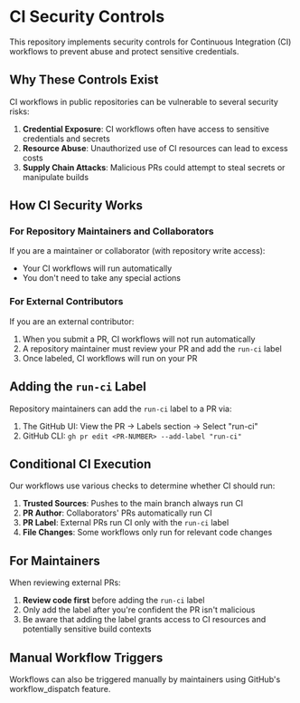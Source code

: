 # CI Security Controls

This repository implements security controls for Continuous Integration (CI) workflows to prevent abuse and protect sensitive credentials.

## Why These Controls Exist

CI workflows in public repositories can be vulnerable to several security risks:

1. **Credential Exposure**: CI workflows often have access to sensitive credentials and secrets
2. **Resource Abuse**: Unauthorized use of CI resources can lead to excess costs
3. **Supply Chain Attacks**: Malicious PRs could attempt to steal secrets or manipulate builds

## How CI Security Works

### For Repository Maintainers and Collaborators

If you are a maintainer or collaborator (with repository write access):

- Your CI workflows will run automatically
- You don't need to take any special actions

### For External Contributors

If you are an external contributor:

1. When you submit a PR, CI workflows will not run automatically
2. A repository maintainer must review your PR and add the `run-ci` label
3. Once labeled, CI workflows will run on your PR

## Adding the `run-ci` Label

Repository maintainers can add the `run-ci` label to a PR via:

1. The GitHub UI: View the PR → Labels section → Select "run-ci"
2. GitHub CLI: `gh pr edit <PR-NUMBER> --add-label "run-ci"`

## Conditional CI Execution

Our workflows use various checks to determine whether CI should run:

1. **Trusted Sources**: Pushes to the main branch always run CI
2. **PR Author**: Collaborators' PRs automatically run CI
3. **PR Label**: External PRs run CI only with the `run-ci` label
4. **File Changes**: Some workflows only run for relevant code changes

## For Maintainers

When reviewing external PRs:

1. **Review code first** before adding the `run-ci` label
2. Only add the label after you're confident the PR isn't malicious
3. Be aware that adding the label grants access to CI resources and potentially sensitive build contexts

## Manual Workflow Triggers

Workflows can also be triggered manually by maintainers using GitHub's workflow_dispatch feature.
